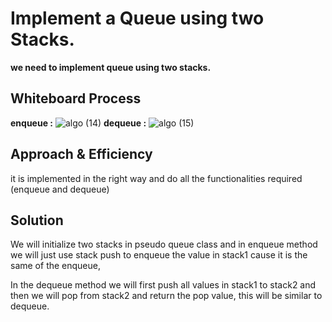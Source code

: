 # Implement a Queue using two Stacks.
**we need to implement queue using two stacks.**

## Whiteboard Process
**enqueue :**
![algo (14)](https://github.com/11mones/data-structures-and-algorithms/assets/72322641/bc6dbde1-b0bb-4627-a6bc-102baaa2d119)
**dequeue :**
![algo (15)](https://github.com/11mones/data-structures-and-algorithms/assets/72322641/dba04711-21a8-4aab-bd1d-b6753f112b7a)

## Approach & Efficiency
it is implemented in the right way and do all the functionalities required (enqueue and dequeue)

## Solution
We will initialize two stacks in pseudo queue class and in enqueue method we will just use stack push to enqueue the value in stack1 cause it is the same of the 
enqueue,




In the dequeue method we will first push all values in stack1 to stack2 and then we will pop from stack2 and return the pop value, this will be similar to dequeue.
